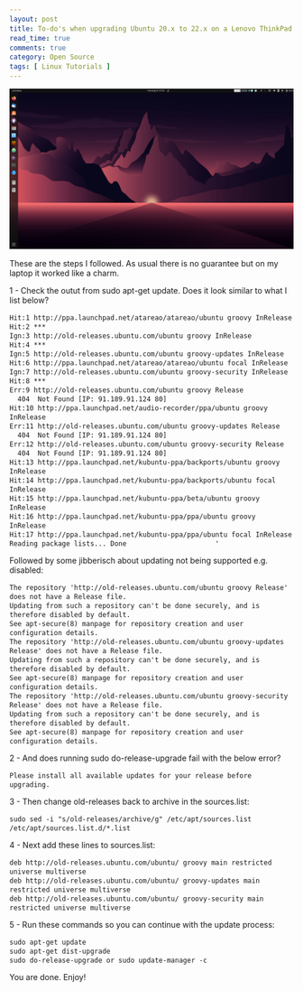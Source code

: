 ```yaml
---
layout: post
title: To-do's when upgrading Ubuntu 20.x to 22.x on a Lenovo ThinkPad X1 Carbon Gen 8
read_time: true
comments: true
category: Open Source 
tags: [ Linux Tutorials ]
---
```


<img src="/assets/jammy-jellyfish.png" width="654">

These are the steps I followed. As usual there is no guarantee but on my laptop it worked like a charm.

1 - Check the outut from sudo apt-get update. Does it look similar to what I list below?
```
Hit:1 http://ppa.launchpad.net/atareao/atareao/ubuntu groovy InRelease                                                                             
Hit:2 ***                                                                                           
Ign:3 http://old-releases.ubuntu.com/ubuntu groovy InRelease                                                               
Hit:4 ***                                                        
Ign:5 http://old-releases.ubuntu.com/ubuntu groovy-updates InRelease                                                 
Hit:6 http://ppa.launchpad.net/atareao/atareao/ubuntu focal InRelease
Ign:7 http://old-releases.ubuntu.com/ubuntu groovy-security InRelease                          
Hit:8 ***                                
Err:9 http://old-releases.ubuntu.com/ubuntu groovy Release                                     
  404  Not Found [IP: 91.189.91.124 80]
Hit:10 http://ppa.launchpad.net/audio-recorder/ppa/ubuntu groovy InRelease
Err:11 http://old-releases.ubuntu.com/ubuntu groovy-updates Release      
  404  Not Found [IP: 91.189.91.124 80]
Err:12 http://old-releases.ubuntu.com/ubuntu groovy-security Release     
  404  Not Found [IP: 91.189.91.124 80]
Hit:13 http://ppa.launchpad.net/kubuntu-ppa/backports/ubuntu groovy InRelease
Hit:14 http://ppa.launchpad.net/kubuntu-ppa/backports/ubuntu focal InRelease
Hit:15 http://ppa.launchpad.net/kubuntu-ppa/beta/ubuntu groovy InRelease
Hit:16 http://ppa.launchpad.net/kubuntu-ppa/ppa/ubuntu groovy InRelease
Hit:17 http://ppa.launchpad.net/kubuntu-ppa/ppa/ubuntu focal InRelease
Reading package lists... Done                      '
```
Followed by some jibberisch about updating not being supported e.g. disabled:
```
The repository 'http://old-releases.ubuntu.com/ubuntu groovy Release' does not have a Release file.
Updating from such a repository can't be done securely, and is therefore disabled by default.
See apt-secure(8) manpage for repository creation and user configuration details.
The repository 'http://old-releases.ubuntu.com/ubuntu groovy-updates Release' does not have a Release file.
Updating from such a repository can't be done securely, and is therefore disabled by default.
See apt-secure(8) manpage for repository creation and user configuration details.
The repository 'http://old-releases.ubuntu.com/ubuntu groovy-security Release' does not have a Release file.
Updating from such a repository can't be done securely, and is therefore disabled by default.
See apt-secure(8) manpage for repository creation and user configuration details.
```
2 - And does running sudo do-release-upgrade fail with the below error?
```
Please install all available updates for your release before upgrading.
```
3 - Then change old-releases back to archive in the sources.list:
```
sudo sed -i "s/old-releases/archive/g" /etc/apt/sources.list /etc/apt/sources.list.d/*.list
```
4 - Next add these lines to sources.list:
```
deb http://old-releases.ubuntu.com/ubuntu/ groovy main restricted universe multiverse
deb http://old-releases.ubuntu.com/ubuntu/ groovy-updates main restricted universe multiverse
deb http://old-releases.ubuntu.com/ubuntu/ groovy-security main restricted universe multiverse
```
5 - Run these commands so you can continue with the update process:
```
sudo apt-get update
sudo apt-get dist-upgrade
sudo do-release-upgrade or sudo update-manager -c
```
You are done. Enjoy!
